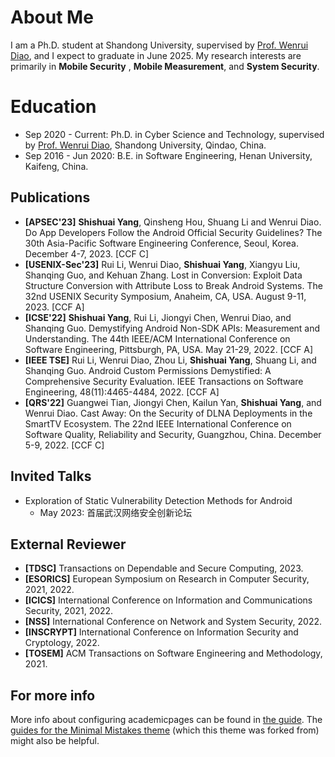 
About Me
======
 I am a Ph.D. student at Shandong University, supervised by [Prof. Wenrui Diao](https://diaowenrui.github.io/), and I expect to graduate in June 2025. My research interests are primarily in **Mobile Security** , **Mobile Measurement**, and **System Security**.

Education
======
- Sep 2020 - Current: Ph.D. in Cyber Science and Technology, supervised by [Prof. Wenrui Diao](https://diaowenrui.github.io/), Shandong University, Qindao, China.
- Sep 2016 - Jun 2020: B.E. in Software Engineering, Henan University, Kaifeng, China.

Publications
------
- **[APSEC'23]** **Shishuai Yang**, Qinsheng Hou, Shuang Li and Wenrui Diao. Do App Developers Follow the Android Official Security Guidelines? The 30th Asia-Pacific Software Engineering Conference, Seoul, Korea.  December 4-7, 2023. [CCF C] 
- **[USENIX-Sec'23]** Rui Li, Wenrui Diao, **Shishuai Yang**, Xiangyu Liu, Shanqing Guo, and Kehuan Zhang. Lost in Conversion: Exploit Data Structure Conversion with Attribute Loss to Break Android Systems. The 32nd USENIX Security Symposium, Anaheim, CA, USA.  August 9-11, 2023. [CCF A] 
- **[ICSE'22]** **Shishuai Yang**, Rui Li, Jiongyi Chen, Wenrui Diao, and Shanqing Guo. Demystifying Android Non-SDK APIs: Measurement and Understanding. The 44th IEEE/ACM International Conference on Software Engineering, Pittsburgh, PA, USA. May 21-29, 2022. [CCF A] 
- **[IEEE TSE]** Rui Li, Wenrui Diao, Zhou Li, **Shishuai Yang**, Shuang Li, and Shanqing Guo. Android Custom Permissions Demystified: A Comprehensive Security Evaluation. IEEE Transactions on Software Engineering, 48(11):4465-4484, 2022. [CCF A]
- **[QRS'22]** Guangwei Tian, Jiongyi Chen, Kailun Yan, **Shishuai Yang**, and Wenrui Diao. Cast Away: On the Security of DLNA Deployments in the SmartTV Ecosystem. The 22nd IEEE International Conference on Software Quality, Reliability and Security, Guangzhou, China. December 5-9, 2022. [CCF C]

Invited Talks
------
- Exploration of Static Vulnerability Detection Methods for Android
  - May 2023: 首届武汉网络安全创新论坛

External Reviewer
------
- **[TDSC]** Transactions on Dependable and Secure Computing, 2023. 
- **[ESORICS]** European Symposium on Research in Computer Security, 2021, 2022.
- **[ICICS]** International Conference on Information and Communications Security, 2021, 2022. 
- **[NSS]** International Conference on Network and System Security, 2022.
- **[INSCRYPT]** International Conference on Information Security and Cryptology, 2022.
- **[TOSEM]** ACM Transactions on Software Engineering and Methodology, 2021.





For more info
------
More info about configuring academicpages can be found in [the guide](https://academicpages.github.io/markdown/). The [guides for the Minimal Mistakes theme](https://mmistakes.github.io/minimal-mistakes/docs/configuration/) (which this theme was forked from) might also be helpful.
